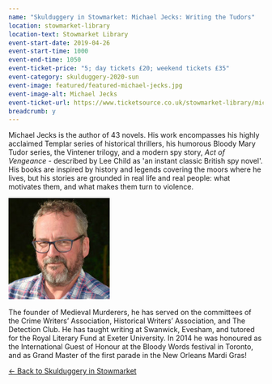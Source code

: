 ```yaml
---
name: "Skulduggery in Stowmarket: Michael Jecks: Writing the Tudors"
location: stowmarket-library
location-text: Stowmarket Library
event-start-date: 2019-04-26
event-start-time: 1000
event-end-time: 1050
event-ticket-price: "5; day tickets £20; weekend tickets £35"
event-category: skulduggery-2020-sun
event-image: featured/featured-michael-jecks.jpg
event-image-alt: Michael Jecks
event-ticket-url: https://www.ticketsource.co.uk/stowmarket-library/michael-jecks-writing-the-tudors/e-pzpoqv
breadcrumb: y
---
```


Michael Jecks is the author of 43 novels. His work encompasses his highly acclaimed Templar series of historical thrillers, his humorous Bloody Mary Tudor series, the Vintener trilogy, and a modern spy story, <cite>Act of Vengeance</cite> - described by Lee Child as 'an instant classic British spy novel'. His books are inspired by history and legends covering the moors where he lives, but his stories are grounded in real life and real people: what motivates them, and what makes them turn to violence.

<img src="/images/featured/featured-michael-jecks.jpg" alt="Michael Jecks" class="custom-br-50 mw-40 {% include /c/img-float-right.html %}" />

The founder of Medieval Murderers, he has served on the committees of the Crime Writers’ Association, Historical Writers’ Association, and The Detection Club. He has taught writing at Swanwick, Evesham, and tutored for the Royal Literary Fund at Exeter University. In 2014 he was honoured as the International Guest of Honour at the Bloody Words festival in Toronto, and as Grand Master of the first parade in the New Orleans Mardi Gras!

[&larr; Back to Skulduggery in Stowmarket](/skulduggery/)
